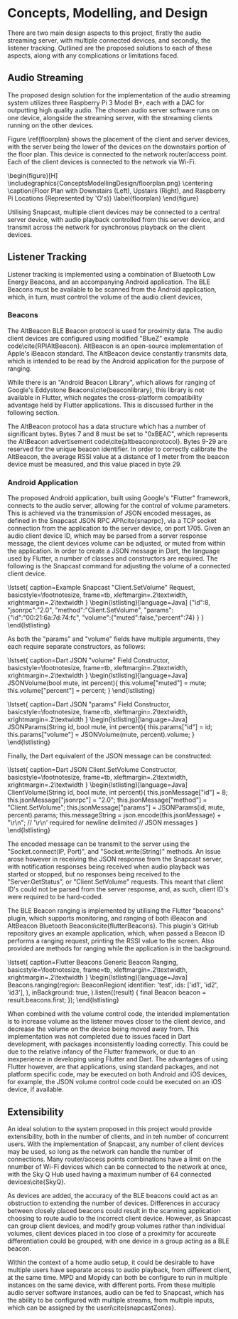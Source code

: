 # Concepts, Modelling, and Design

There are two main design aspects to this project, firstly the audio streaming
server, with multiple connected devices, and secondly, the listener tracking.
Outlined are the proposed solutions to each of these aspects, along with any
complications or limitations faced.

## Audio Streaming

The proposed design solution for the implementation of the audio streaming system
utilizes three Raspberry Pi 3 Model B+, each with a DAC for outputting high
quality audio. The chosen audio server software runs on one device, alongside the
streaming server, with the streaming clients running on the other devices.

Figure \ref{floorplan} shows the placement of the client and server devices,
with the server being the lower of the devices on the downstairs portion of the
floor plan. This device is connected to the network router/access point. Each of
the client devices is connected to the network via Wi-Fi.

\begin{figure}[H]
\includegraphics{ConceptsModellingDesign/floorplan.png}
\centering
\caption{Floor Plan with Downstairs (Left), Upstairs (Right), and Raspberry Pi
Locations (Represented by 'O's)}
\label{floorplan}
\end{figure}

Utilising Snapcast, multiple client devices may be connected to a central server
device, with audio playback controlled from this server device, and transmit
across the network for synchronous playback on the client devices.

## Listener Tracking

Listener tracking is implemented using a combination of Bluetooth Low Energy
Beacons, and an accompanying Android application. The BLE Beacons must be
available to be scanned from the Android application, which, in turn, must control the
volume of the audio client devices,

### Beacons

The AltBeacon BLE Beacon protocol is used for proximity data. The audio client devices are
configured using modified "BlueZ" example code\cite{RPIAltBeacon}. AltBeacon is an open-source
implementation of Apple's iBeacon standard. The AltBeacon device constantly
transmits data, which is intended to be read by the Android application for the purpose of ranging.

While there is an "Android Beacon
Library", which allows for ranging of Google's Eddystone
Beacons\cite{beaconlibrary}, this library
is not available in Flutter, which negates the cross-platform compatibility
advantage held by Flutter applications. This is discussed further in the
following section.

The AltBeacon protocol has a data structure which has a number of significant
bytes. Bytes 7 and 8 must be set to "0xBEAC", which represents the AltBeacon
advertisement code\cite{altbeaconprotocol}. Bytes 9-29 are reserved for the
unique beacon identifier. In order to correctly calibrate the AltBeacon, the
average RSSI value at a distance of 1 meter from the beacon device must be
measured, and this value placed in byte 29.

### Android Application

The proposed Android application, built using Google's "Flutter" framework,
connects to the audio server, allowing for the control of volume parameters.
This is achieved via the transmission of JSON encoded messages, as defined in
the Snapcast JSON RPC API\cite{snaprpc}, via a TCP socket connection from the
application to the server device, on port 1705. Given an audio client device ID,
which may be parsed from a server response message, the client devices volume
can be adjusted, or muted from within the application. In order to create a JSON
message in Dart, the language used by Flutter, a number of classes and
constructors are required. The following is the Snapcast command for adjusting
the volume of a connected client device.

\lstset{
    caption=Example Snapcast "Client.SetVolume" Request,
    basicstyle=\footnotesize, frame=tb,
    xleftmargin=.2\textwidth, xrightmargin=.2\textwidth
}
\begin{lstlisting}[language=Java]
{"id":8,
"jsonrpc":"2.0",
"method":"Client.SetVolume",
"params":
	{"id":"00:21:6a:7d:74:fc",
	"volume":{"muted":false,"percent":74}
	}
}
\end{lstlisting}

As both the "params" and "volume" fields have multiple arguments, they each
require separate constructors, as follows:

\lstset{
    caption=Dart JSON "volume" Field Constructor,
    basicstyle=\footnotesize, frame=tb,
    xleftmargin=.2\textwidth, xrightmargin=.2\textwidth
}
\begin{lstlisting}[language=Java]
JSONVolume(bool mute, int percent){
    this.volume["muted"] = mute;
    this.volume["percent"] = percent;
}
\end{lstlisting}

\lstset{
    caption=Dart JSON "params" Field Constructor,
    basicstyle=\footnotesize, frame=tb,
    xleftmargin=.2\textwidth, xrightmargin=.2\textwidth
}
\begin{lstlisting}[language=Java]
JSONParams(String id, bool mute, int percent){
    this.params["id"] = id;
    this.params["volume"] = JSONVolume(mute,
    percent).volume;
}
\end{lstlisting}

Finally, the Dart equivalent of the JSON message can be constructed:

\lstset{
    caption=Dart JSON Client.SetVolume Constructor,
    basicstyle=\footnotesize, frame=tb,
    xleftmargin=.2\textwidth, xrightmargin=.2\textwidth
}
\begin{lstlisting}[language=Java]
ClientVolume(String id, bool mute, int percent){
    this.jsonMessage["id"] = 8;
    this.jsonMessage["jsonrpc"] = "2.0";
    this.jsonMessage["method"] = "Client.SetVolume";
    this.jsonMessage["params"] = JSONParams(id, mute,
    percent).params;
    this.messageString = json.encode(this.jsonMessage)
    + "\r\n";	// '\r\n' required for newline delimited
    	   	// JSON messages
}
\end{lstlisting}

The encoded message can be transmit to the server using the "Socket.connect(IP,
Port)", and "Socket.write(String)" methods. An issue arose however in receiving
the JSON response from the Snapcast server, with notification responses being
received when audio playback was started or stopped, but no responses being
received to the "Server.GetStatus", or "Client.SetVolume" requests. This meant
that client ID's could not be parsed from the server response, and, as such,
client ID's were required to be hard-coded.

The BLE Beacon ranging is implemented by utilising the Flutter "beacons"
plugin, which supports monitoring, and ranging of both iBeacon and AltBeacon
Bluetooth Beacons\cite{flutterBeacons}. This plugin's GitHub repository gives an
example application, which, when passed a Beacon ID performs a ranging request,
printing the RSSI value to the screen. Also provided are methods for ranging
while the application is in the background.

\lstset{
    caption=Flutter Beacons Generic Beacon Ranging,
    basicstyle=\footnotesize, frame=tb,
    xleftmargin=.2\textwidth, xrightmargin=.2\textwidth
}
\begin{lstlisting}[language=Java]
Beacons.ranging(region: BeaconRegion(
    identifier: 'test',
        ids: ['id1', 'id2', 'id3'],
	  ),
	  inBackground: true,
	  ).listen((result) {
	        final Beacon beacon = result.beacons.first;
	  });
\end{lstlisting}

When combined with the volume control code, the intended implementation is to
increase volume as the listener moves closer to the client device, and decrease
the volume on the device being moved away from. This implementation was not
completed due to issues faced in Dart development, with packages inconsistently
loading correctly. This could be due to the relative infancy of the Flutter
framework, or due to an inexperience in developing using Flutter and Dart. The
advantages of using Flutter however, are that applications, using standard
packages, and not platform specific code, may be executed on both Android and
iOS devices, for example, the JSON volume control code could be executed on an
iOS device, if available.

## Extensibility

An ideal solution to the system proposed in this project would provide
extensibility, both in the number of clients, and in teh number of concurrent
users. With the implementation of Snapcast, any number of client devices may be
used, so long as the network can handle the number of connections. Many
router/access points combinations have a limit on the nnumber of Wi-Fi devices
which can be connected to the network at once, with the Sky Q Hub used having a
maximum number of 64 connected devices\cite{SkyQ}.

As devices are added, the accuracy of the BLE beacons could act as an
obstruction to extending the number of devices. Differences in accuracy between
closely placed beacons could result in the scanning application choosing to
route audio to the incorrect client device. However, as Snapcast can group
client devices, and modify group volumes rather than individual volumes, client
devices placed in too close of a proximity for accureate differentiation could
be grouped, with one device in a group acting as a BLE beacon.

Within the context of a home audio setup, it could be desirable to have multiple
users have separate access to audio playback, from different client, at the same
time. MPD and Mopidy can both be configure to run in multiple instances on the
same device, with different ports. From these multiple audio server software
instances, audio can be fed to Snapcast, which has the ability to be configured
with multiple streams, from multiple inputs, which can be assigned by the
useri\cite{snapcastZones}.
